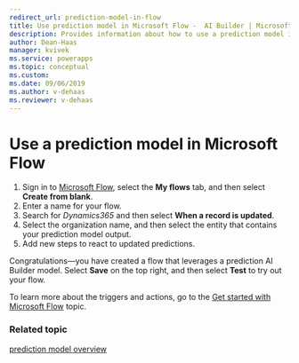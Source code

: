 ```yaml
---
redirect_url: prediction-model-in-flow
title: Use prediction model in Microsoft Flow -  AI Builder | Microsoft Docs
description: Provides information about how to use a prediction model in Microsoft Flow.
author: Dean-Haas
manager: kvivek
ms.service: powerapps
ms.topic: conceptual
ms.custom: 
ms.date: 09/06/2019
ms.author: v-dehaas
ms.reviewer: v-dehaas
---
```


# Use a prediction model in Microsoft Flow

1. Sign in to [Microsoft Flow](https://flow.microsoft.com/), select the **My flows** tab, and then select **Create from blank**.
1. Enter a name for your flow.
1. Search for *Dynamics365* and then select **When a record is updated**.
1. Select the organization name, and then select the entity that contains your prediction model output.
1. Add new steps to react to updated predictions.

Congratulations—you have created a flow that leverages a prediction AI Builder model. Select **Save** on the top right, and then select **Test** to try out your flow.

To learn more about the triggers and actions, go to the [Get started with Microsoft Flow](/flow/getting-started) topic.

### Related topic

[prediction model overview](prediction-overview.md)
